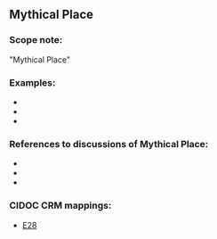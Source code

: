 
## Mythical Place 

###  Scope note: 
"Mythical Place" 

### Examples: 

* 
* 
* 

### References to discussions of Mythical Place:

* 

* 

* 

### CIDOC CRM mappings: 

* [E28](http://www.cidoc-crm.org/entity/e28-conceptual-object/version-6.2)
